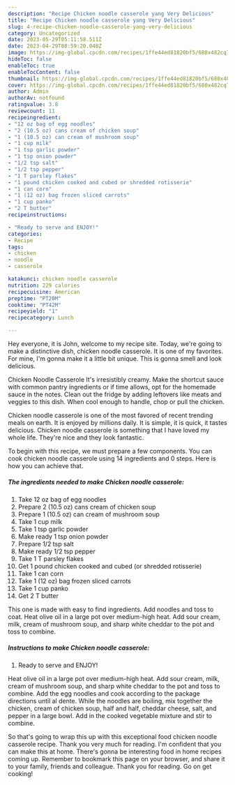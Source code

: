 ```yaml
---
description: "Recipe Chicken noodle casserole yang Very Delicious"
title: "Recipe Chicken noodle casserole yang Very Delicious"
slug: 4-recipe-chicken-noodle-casserole-yang-very-delicious
category: Uncategorized
date: 2023-05-29T05:11:58.511Z
date: 2023-04-29T08:59:20.048Z
image: https://img-global.cpcdn.com/recipes/1ffe44ed81820bf5/680x482cq70/chicken-noodle-casserole-recipe-main-photo.jpg
hideToc: false
enableToc: true
enableTocContent: false
thumbnail: https://img-global.cpcdn.com/recipes/1ffe44ed81820bf5/680x482cq70/chicken-noodle-casserole-recipe-main-photo.jpg
cover: https://img-global.cpcdn.com/recipes/1ffe44ed81820bf5/680x482cq70/chicken-noodle-casserole-recipe-main-photo.jpg
author: Admin
authorAv: notfound
ratingvalue: 3.8
reviewcount: 11
recipeingredient:
- "12 oz bag of egg noodles"
- "2 (10.5 oz) cans cream of chicken soup"
- "1 (10.5 oz) can cream of mushroom soup"
- "1 cup milk"
- "1 tsp garlic powder"
- "1 tsp onion powder"
- "1/2 tsp salt"
- "1/2 tsp pepper"
- "1 T parsley flakes"
- "1 pound chicken cooked and cubed or shredded rotisserie"
- "1 can corn"
- "1 (12 oz) bag frozen sliced carrots"
- "1 cup panko"
- "2 T butter"
recipeinstructions:

- "Ready to serve and ENJOY!"
categories:
- Recipe
tags:
- chicken
- noodle
- casserole

katakunci: chicken noodle casserole 
nutrition: 229 calories
recipecuisine: American
preptime: "PT20M"
cooktime: "PT42M"
recipeyield: "1"
recipecategory: Lunch

---
```



Hey everyone, it is John, welcome to my recipe site. Today, we're going to make a distinctive dish, chicken noodle casserole. It is one of my favorites. For mine, I'm gonna make it a little bit unique. This is gonna smell and look delicious.

Chicken Noodle Casserole It&#39;s irresistibly creamy. Make the shortcut sauce with common pantry ingredients or if time allows, opt for the homemade sauce in the notes. Clean out the fridge by adding leftovers like meats and veggies to this dish. When cool enough to handle, chop or pull the chicken.

Chicken noodle casserole is one of the most favored of recent trending meals on earth. It is enjoyed by millions daily. It is simple, it is quick, it tastes delicious. Chicken noodle casserole is something that I have loved my whole life. They're nice and they look fantastic.


To begin with this recipe, we must prepare a few components. You can cook chicken noodle casserole using 14 ingredients and 0 steps. Here is how you can achieve that.

<!--inarticleads1-->

##### The ingredients needed to make Chicken noodle casserole:

1. Take 12 oz bag of egg noodles
1. Prepare 2 (10.5 oz) cans cream of chicken soup
1. Prepare 1 (10.5 oz) can cream of mushroom soup
1. Take 1 cup milk
1. Take 1 tsp garlic powder
1. Make ready 1 tsp onion powder
1. Prepare 1/2 tsp salt
1. Make ready 1/2 tsp pepper
1. Take 1 T parsley flakes
1. Get 1 pound chicken cooked and cubed (or shredded rotisserie)
1. Take 1 can corn
1. Take 1 (12 oz) bag frozen sliced carrots
1. Take 1 cup panko
1. Get 2 T butter


This one is made with easy to find ingredients. Add noodles and toss to coat. Heat olive oil in a large pot over medium-high heat. Add sour cream, milk, cream of mushroom soup, and sharp white cheddar to the pot and toss to combine. 

<!--inarticleads2-->

##### Instructions to make Chicken noodle casserole:


1. Ready to serve and ENJOY!

Heat olive oil in a large pot over medium-high heat. Add sour cream, milk, cream of mushroom soup, and sharp white cheddar to the pot and toss to combine. Add the egg noodles and cook according to the package directions until al dente. While the noodles are boiling, mix together the chicken, cream of chicken soup, half and half, cheddar cheese, salt, and pepper in a large bowl. Add in the cooked vegetable mixture and stir to combine. 

So that's going to wrap this up with this exceptional food chicken noodle casserole recipe. Thank you very much for reading. I'm confident that you can make this at home. There's gonna be interesting food in home recipes coming up. Remember to bookmark this page on your browser, and share it to your family, friends and colleague. Thank you for reading. Go on get cooking!
